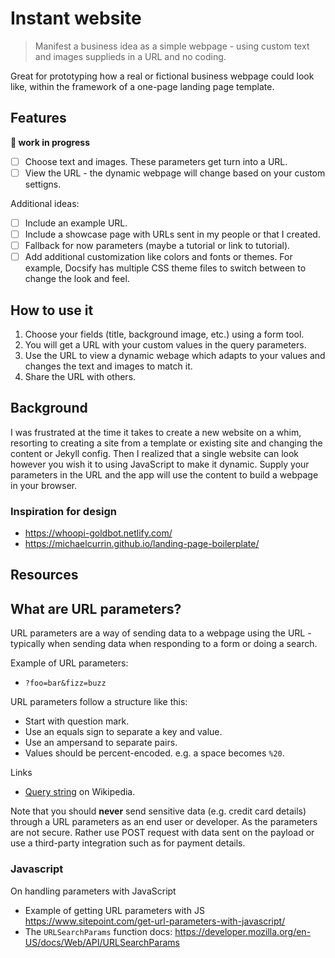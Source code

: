 # Instant website
> Manifest a business idea as a simple webpage - using custom text and images supplieds in a URL and no coding.

Great for prototyping how a real or fictional business webpage could look like, within the framework of a one-page landing page template.


## Features 

**🚧 work in progress**

- [ ] Choose text and images. These parameters get turn into a URL.
- [ ] View the URL - the dynamic webpage will change based on your custom settigns.

Additional ideas:

- [ ] Include an example URL.
- [ ] Include a showcase page with URLs sent in my people or that I created.
- [ ] Fallback for now parameters (maybe a tutorial or link to tutorial).
- [ ] Add additional customization like colors and fonts or themes. For example, Docsify has multiple CSS theme files to switch between to change the look and feel.

## How to use it

1. Choose your fields (title, background image, etc.) using a form tool.
2. You will get a URL with your custom values in the query parameters.
3. Use the URL to view a dynamic webage which adapts to your values and changes the text and images to match it.
4. Share the URL with others.


## Background

I was frustrated at the time it takes to create a new website on a whim, resorting to creating a site from a template or existing site and changing the content or Jekyll config. Then I realized that a single website can look however you wish it to using JavaScript to make it dynamic. Supply your parameters in the URL and the app will use the content to build a webpage in your browser.

### Inspiration for design

- https://whoopi-goldbot.netlify.com/
- https://michaelcurrin.github.io/landing-page-boilerplate/


## Resources

## What are URL parameters?

URL parameters are a way of sending data to a webpage using the URL - typically when sending data when responding to a form or doing a search. 

Example of URL parameters:

- `?foo=bar&fizz=buzz`

URL parameters follow a structure like this:

- Start with question mark.
- Use an equals sign to separate a key and value.
- Use an ampersand to separate pairs.
- Values should be percent-encoded. e.g. a space becomes `%20`.

Links

- [Query string](https://en.wikipedia.org/wiki/Query_string) on Wikipedia.

Note that you should **never** send sensitive data (e.g. credit card details) through a URL parameters as an end user or developer. As the parameters are not secure. Rather use POST request with data sent on the payload or use a third-party integration such as for payment details.

### Javascript

On handling parameters with JavaScript

- Example of getting URL parameters with JS https://www.sitepoint.com/get-url-parameters-with-javascript/
- The `URLSearchParams` function docs: https://developer.mozilla.org/en-US/docs/Web/API/URLSearchParams
